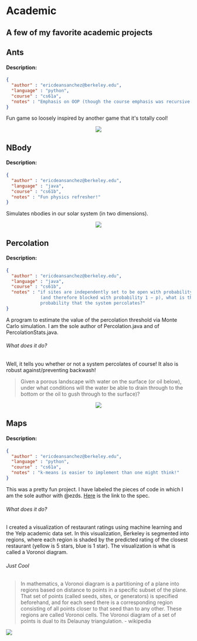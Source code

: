 # Academic
## A few of my favorite academic projects

## Ants

#### Description:

```json
{
  "author" : "ericdeansanchez@berkeley.edu",
  "language" : "python",
  "course" : "cs61a",
  "notes" : "Emphasis on OOP (though the course emphasis was recursive + functional" 
}
```

Fun game so loosely inspired by another game that it's totally cool!

<div align="center">
  <img src="https://github.com/ericdeansanchez/ants/blob/master/ants_project.gif">
</div>

## NBody

#### Description:


```json
{
  "author" : "ericdeansanchez@berkeley.edu",
  "language" : "java",
  "course" : "cs61b",
  "notes" : "Fun physics refresher!" 
}
```


Simulates nbodies in our solar system (in two dimensions).

<div align="center">
  <img src="https://github.com/ericdeansanchez/nbody/blob/master/nbody_simulation.gif">
</div>

## Percolation

#### Description:

```json
{
  "author" : "ericdeansanchez@berkeley.edu",
  "language" : "java",
  "course" : "cs61b",
  "notes" : "if sites are independently set to be open with probability p 
             (and therefore blocked with probability 1 − p), what is the 
             probability that the system percolates?" 
}
```

A program to estimate the value of the percolation threshold via Monte Carlo simulation. I am the sole author of Percolation.java and of PercolationStats.java.

###### What does it do?
Well, it tells you whether or not a system percolates of course! It also is robust against/preventing backwash!

>Given a porous landscape with water on the surface (or oil below), under what conditions will the water be able to drain through to the bottom or the oil to gush through to the surface)?

<div align="center">
  <img src="https://github.com/ericdeansanchez/percolation/blob/master/gif/percolation.gif">
</div>


## Maps

#### Description:

```json
{
  "author" : "ericdeansanchez@berkeley.edu",
  "language" : "python",
  "course" : "cs61a",
  "notes" : "k-means is easier to implement than one might think!" 
}
```

This was a pretty fun project. I have labeled the pieces of code in which I am the sole author with @ezds. [Here](https://inst.eecs.berkeley.edu/~cs61a/fa18/proj/maps/) is the link to the spec.

###### What does it do?
I created a visualization of restaurant ratings using machine learning and the Yelp academic data set. In this visualization, Berkeley is segmented into regions, where each region is shaded by the predicted rating of the closest restaurant (yellow is 5 stars, blue is 1 star). The visualization is what is called a Voronoi diagram.

###### Just Cool
>In mathematics, a Voronoi diagram is a partitioning of a plane into regions based on distance to points in a specific subset of the plane. That set of points (called seeds, sites, or generators) is specified beforehand, and for each seed there is a corresponding region consisting of all points closer to that seed than to any other. These regions are called Voronoi cells. The Voronoi diagram of a set of points is dual to its Delaunay triangulation. - wikipedia

<div>
  <img src="https://github.com/ericdeansanchez/maps/blob/master/gif/maps.gif">
</div>
